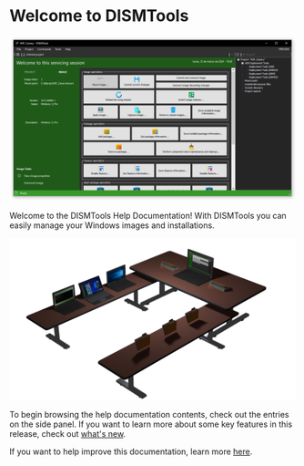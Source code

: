 # Welcome to DISMTools

<p align="center">
	<img src="./res/product.png" />
</p>


Welcome to the DISMTools Help Documentation! With DISMTools you can easily manage your Windows images and installations.

<p align="center">
	<img src="./res/product_overview.png" />
</p>

To begin browsing the help documentation contents, check out the entries on the side panel. If you want to learn more about some key features in this release, check out [what's new](./whats_new/highlights.md).

If you want to help improve this documentation, learn more [here](https://github.com/CodingWonders/dt_help).